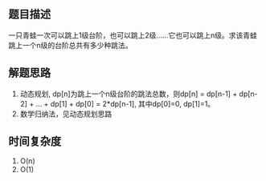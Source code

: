 ## 题目描述
一只青蛙一次可以跳上1级台阶，也可以跳上2级……它也可以跳上n级。求该青蛙跳上一个n级的台阶总共有多少种跳法。

## 解题思路
1. 动态规划, dp[n]为跳上一个n级台阶的跳法总数，则dp[n] = dp[n-1] + dp[n-2] + ... + dp[1] + dp[0] = 2*dp[n-1],
其中dp[0]=0, dp[1]=1。
2. 数学归纳法，见动态规划思路

## 时间复杂度
1. O(n)
2. O(1)
